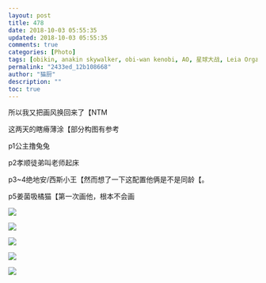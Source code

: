 ```yaml
---
layout: post
title: 478
date: 2018-10-03 05:55:35
updated: 2018-10-03 05:55:35
comments: true
categories: [Photo]
tags: [obikin, anakin skywalker, obi-wan kenobi, AO, 星球大战, Leia Organa, Armitage Hux]
permalink: "2433ed_12b108668"
author: "猫厨"
description: ""
toc: true
---
```


<p>所以我又把画风换回来了【NTM</p> 
<p>这两天的瞎瘠薄涂【部分构图有参考</p> 
<p>p1公主撸兔兔</p> 
<p>p2孝顺徒弟叫老师起床</p> 
<p>p3~4绝地安/西斯小王【然而想了一下这配置他俩是不是同龄【。</p> 
<p>p5姜菌吸橘猫【第一次画他，根本不会画</p>

![](/img/img_cVZNdzJtQk9JV2RKZ3ZKaVdKSHNJZGNBeE12V21ZY2tIMTRVZTdkeXlDZlh0blI4QjczZ1FRPT0.jpg)

![](/img/img_cVZNdzJtQk9JV2RKZ3ZKaVdKSHNJVWdjd1ppREpjNm1iZkRpODhqTk1HYWlvVlF6RW8wbU93PT0.jpg)

![](/img/img_cVZNdzJtQk9JV2RKZ3ZKaVdKSHNJUURzS1JvcWVOa2o3VnJVMzU4TVU1MDdyZDJHaTFaZy9BPT0.jpg)

![](/img/img_cVZNdzJtQk9JV2RKZ3ZKaVdKSHNJWWlpVmlpZ3hlb0tpZ0hqVWVPa3JBa3BuQmJKeWZhYTRnPT0.jpg)

![](/img/img_cVZNdzJtQk9JV2RKZ3ZKaVdKSHNJU3YvalVOa1Z3NnhBenVRM0M3eVEvQ1AvMndrWTVGNWt3PT0.jpg)
